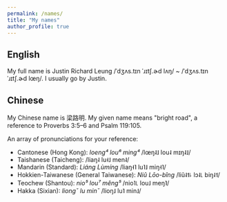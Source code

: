 ```yaml
---
permalink: /names/
title: "My names"
author_profile: true
---
```


## English

My full name is Justin Richard Leung <span class="ipa-font">/ˈdʒʌs.tɪn ˈɹɪtʃ.ɚd lʌŋ/ ~ /ˈdʒʌs.tɪn ˈɹɪtʃ.ɚd lœŋ/</span>. I usually go by Justin.

## Chinese

My Chinese name is 梁路明. My given name means "bright road", a reference to Proverbs 3:5–6 and Psalm 119:105.

An array of pronunciations for your reference:

* Cantonese (Hong Kong): *loeng⁴ lou⁶ ming⁴* <span class="ipa-font">/lœŋ˨˩ lou˨ mɪŋ˨˩/</span>
* Taishanese (Taicheng): <span class="ipa-font">/liaŋ˨ lu˧˩ men˨/</span>
* Mandarin (Standard): *Liáng Lùmíng* <span class="ipa-font">/liaŋ˧˥ lu˥˩ miŋ˧˥/</span>
* Hokkien-Taiwanese (General Taiwanese): *Niû Lōo-bîng* <span class="ipa-font">/liũ˨˦꜕ lɔ˨꜖ biŋ˨˦/</span>
* Teochew (Shantou): *nio⁵ lou⁷ mêng⁵* <span class="ipa-font">/nio˥꜖ lou˩ meŋ˥/</span>
* Hakka (Sixian): *liongˇ lu minˇ* <span class="ipa-font">/lioŋ˩ lu˥ min˩/</span>
